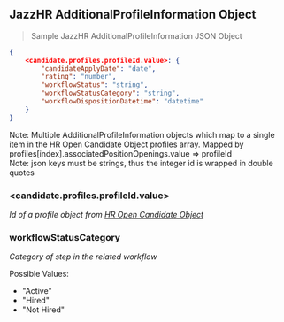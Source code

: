 ## JazzHR AdditionalProfileInformation Object

> Sample JazzHR AdditionalProfileInformation JSON Object

```json
{
    <candidate.profiles.profileId.value>: {
        "candidateApplyDate": "date",
        "rating": "number",
        "workflowStatus": "string",
        "workflowStatusCategory": "string",
        "workflowDispositionDatetime": "datetime"
    }
}

```

<aside class="notice">
Note: Multiple AdditionalProfileInformation objects which map to a single item in the HR Open Candidate Object profiles array. Mapped by profiles[index].associatedPositionOpenings.value => profileId
</aside>

<aside class="notice">
Note: json keys must be strings, thus the integer id is wrapped in double quotes
</aside>

### &lt;candidate.profiles.profileId.value&gt;

*Id of a profile object from [HR Open Candidate Object](#hr-open-candidate-object)*

### workflowStatusCategory

*Category of step in the related workflow*

Possible Values:

- "Active"
- "Hired"
- "Not Hired"
